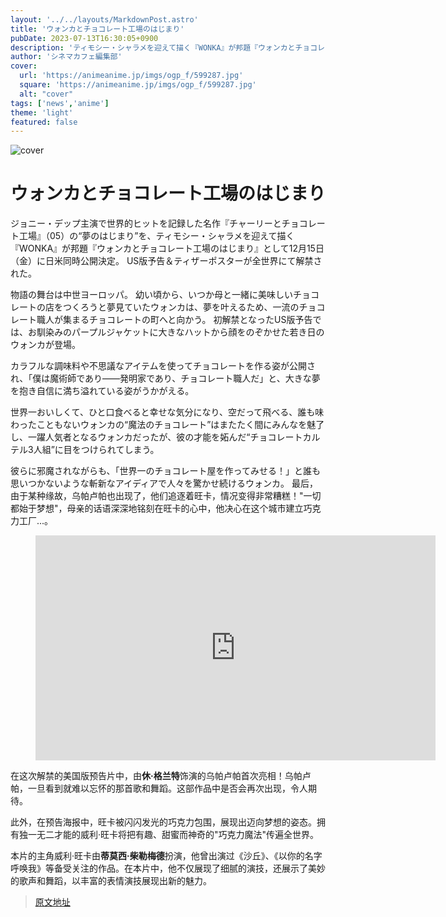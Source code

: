 ```yaml
---
layout: '../../layouts/MarkdownPost.astro'
title: 'ウォンカとチョコレート工場のはじまり'
pubDate: 2023-07-13T16:30:05+0900
description: 'ティモシー・シャラメを迎えて描く『WONKA』が邦題『ウォンカとチョコレート工場のはじまり』として12月15日（金）に日米同時公開。US版予告＆ティザーポスター解禁。'
author: 'シネマカフェ編集部'
cover:
  url: 'https://animeanime.jp/imgs/ogp_f/599287.jpg'
  square: 'https://animeanime.jp/imgs/ogp_f/599287.jpg'
  alt: "cover"
tags: ['news','anime']
theme: 'light'
featured: false
---
```

![cover](https://animeanime.jp/imgs/ogp_f/599287.jpg)

# ウォンカとチョコレート工場のはじまり

ジョニー・デップ主演で世界的ヒットを記録した名作『チャーリーとチョコレート工場』（05）の“夢のはじまり”を、ティモシー・シャラメを迎えて描く『WONKA』が邦題『ウォンカとチョコレート工場のはじまり』として12月15日（金）に日米同時公開決定。 US版予告＆ティザーポスターが全世界にて解禁された。

物語の舞台は中世ヨーロッパ。 幼い頃から、いつか母と一緒に美味しいチョコレートの店をつくろうと夢見ていたウォンカは、夢を叶えるため、一流のチョコレート職人が集まるチョコレートの町へと向かう。 初解禁となったUS版予告では、お馴染みのパープルジャケットに大きなハットから顔をのぞかせた若き日のウォンカが登場。

カラフルな調味料や不思議なアイテムを使ってチョコレートを作る姿が公開され、「僕は魔術師であり――発明家であり、チョコレート職人だ」と、大きな夢を抱き自信に満ち溢れている姿がうかがえる。

世界一おいしくて、ひと口食べると幸せな気分になり、空だって飛べる、誰も味わったこともないウォンカの“魔法のチョコレート”はまたたく間にみんなを魅了し、一躍人気者となるウォンカだったが、彼の才能を妬んだ“チョコレートカルテル3人組”に目をつけられてしまう。

彼らに邪魔されながらも、「世界一のチョコレート屋を作ってみせる！」と誰も思いつかないような斬新なアイディアで人々を驚かせ続けるウォンカ。
最后，由于某种缘故，乌帕卢帕也出现了，他们追逐着旺卡，情况变得非常糟糕！"一切都始于梦想"，母亲的话语深深地铭刻在旺卡的心中，他决心在这个城市建立巧克力工厂...。</p><figure class="ctms-editor-youtube"><iframe src="https://www.youtube.com/embed/1ypCoIwzOKE?rel=0" width="640" height="360" max-width="100%" frameborder="0" allow="accelerometer; autoplay; encrypted-media; gyroscope; picture-in-picture" allowfullscreen=""></iframe></figure><p class="text-justify">在这次解禁的美国版预告片中，由<b>休·格兰特</b>饰演的乌帕卢帕首次亮相！乌帕卢帕，一旦看到就难以忘怀的那首歌和舞蹈。这部作品中是否会再次出现，令人期待。</p><p class="text-justify">此外，在预告海报中，旺卡被闪闪发光的巧克力包围，展现出迈向梦想的姿态。拥有独一无二才能的威利·旺卡将把有趣、甜蜜而神奇的"巧克力魔法"传遍全世界。</p><p class="text-justify">本片的主角威利·旺卡由<b>蒂莫西·柴勒梅德</b>扮演，他曾出演过《沙丘》、《以你的名字呼唤我》等备受关注的作品。在本片中，他不仅展现了细腻的演技，还展示了美妙的歌声和舞蹈，以丰富的表情演技展现出新的魅力。</p>

>[原文地址](https://animeanime.jp/article/2023/07/13/78580.html)  